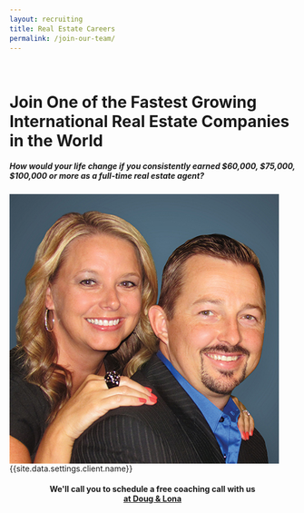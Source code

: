 ```yaml
---
layout: recruiting
title: Real Estate Careers
permalink: /join-our-team/
---
```


<div class="recruiting-page">
<br>
<h1 class="join-us">Join One of the Fastest Growing International Real Estate Companies in the World</h1>
<h5 class="join-us-subtitle">How would your life change if you consistently earned $60,000, $75,000, $100,000 or more as a full-time real estate agent?</h5>
<div class="recruiting-photo">

<span class="client-image-container">
<img src="/img/headshot.jpg" align="center" alt="{{site.data.settings.client.name}}" class="client-image"/>
</span>
<figcaption class="caption">{{site.data.settings.client.name}}</figcaption>
</div>

<div data-paperform-id="dougandlona"></div><script>(function() {var script = document.createElement('script'); script.src = "https://paperform.co/__embed.min.js"; document.body.appendChild(script); })()</script>

<div>
<div style="text-align: center">
<h4>We'll call you to schedule a free coaching call with us<br>
<a href="https://calendly.com/doug-lona/doug-and-lona-30-min?month=2021-09" target="_blank"><b>at Doug & Lona</b></a></h4>
</div>
<br><br>
